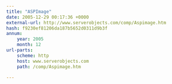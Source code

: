 ```yaml
---
title: "ASPImage"
date: 2005-12-29 00:17:36 +0000
external-url: http://www.serverobjects.com/comp/Aspimage.htm
hash: f9230ef81206da187b5652d0311d9b3f
annum:
    year: 2005
    month: 12
url-parts:
    scheme: http
    host: www.serverobjects.com
    path: /comp/Aspimage.htm

---
```




